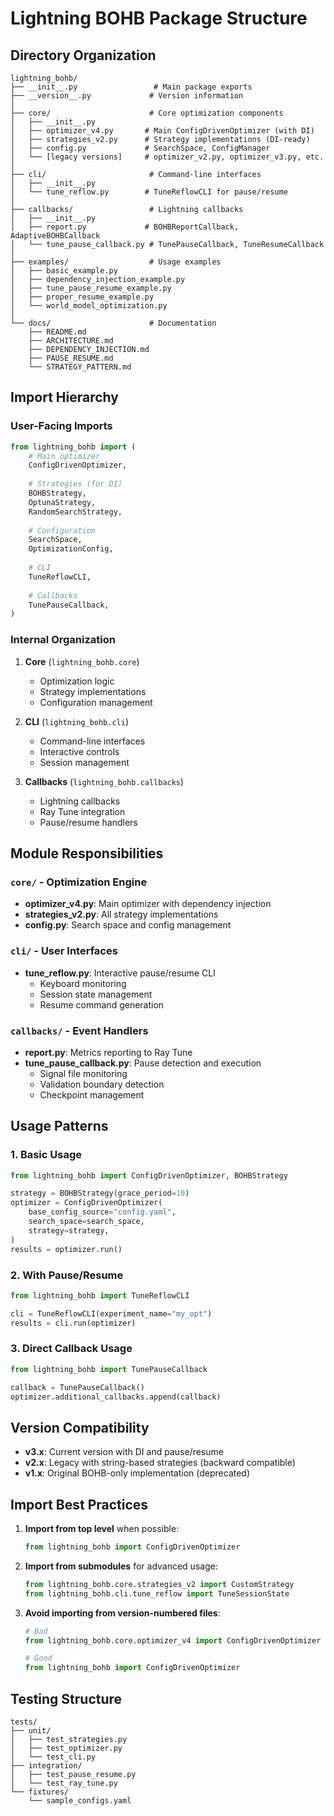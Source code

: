 # Lightning BOHB Package Structure

## Directory Organization

```
lightning_bohb/
├── __init__.py                 # Main package exports
├── __version__.py             # Version information
│
├── core/                      # Core optimization components
│   ├── __init__.py
│   ├── optimizer_v4.py       # Main ConfigDrivenOptimizer (with DI)
│   ├── strategies_v2.py      # Strategy implementations (DI-ready)
│   ├── config.py             # SearchSpace, ConfigManager
│   └── [legacy versions]     # optimizer_v2.py, optimizer_v3.py, etc.
│
├── cli/                       # Command-line interfaces
│   ├── __init__.py
│   └── tune_reflow.py        # TuneReflowCLI for pause/resume
│
├── callbacks/                 # Lightning callbacks
│   ├── __init__.py
│   ├── report.py             # BOHBReportCallback, AdaptiveBOHBCallback
│   └── tune_pause_callback.py # TunePauseCallback, TuneResumeCallback
│
├── examples/                  # Usage examples
│   ├── basic_example.py
│   ├── dependency_injection_example.py
│   ├── tune_pause_resume_example.py
│   ├── proper_resume_example.py
│   └── world_model_optimization.py
│
└── docs/                      # Documentation
    ├── README.md
    ├── ARCHITECTURE.md
    ├── DEPENDENCY_INJECTION.md
    ├── PAUSE_RESUME.md
    └── STRATEGY_PATTERN.md
```

## Import Hierarchy

### User-Facing Imports

```python
from lightning_bohb import (
    # Main optimizer
    ConfigDrivenOptimizer,
    
    # Strategies (for DI)
    BOHBStrategy,
    OptunaStrategy,
    RandomSearchStrategy,
    
    # Configuration
    SearchSpace,
    OptimizationConfig,
    
    # CLI
    TuneReflowCLI,
    
    # Callbacks
    TunePauseCallback,
)
```

### Internal Organization

1. **Core** (`lightning_bohb.core`)
   - Optimization logic
   - Strategy implementations
   - Configuration management

2. **CLI** (`lightning_bohb.cli`)
   - Command-line interfaces
   - Interactive controls
   - Session management

3. **Callbacks** (`lightning_bohb.callbacks`)
   - Lightning callbacks
   - Ray Tune integration
   - Pause/resume handlers

## Module Responsibilities

### `core/` - Optimization Engine
- **optimizer_v4.py**: Main optimizer with dependency injection
- **strategies_v2.py**: All strategy implementations
- **config.py**: Search space and config management

### `cli/` - User Interfaces
- **tune_reflow.py**: Interactive pause/resume CLI
  - Keyboard monitoring
  - Session state management
  - Resume command generation

### `callbacks/` - Event Handlers
- **report.py**: Metrics reporting to Ray Tune
- **tune_pause_callback.py**: Pause detection and execution
  - Signal file monitoring
  - Validation boundary detection
  - Checkpoint management

## Usage Patterns

### 1. Basic Usage
```python
from lightning_bohb import ConfigDrivenOptimizer, BOHBStrategy

strategy = BOHBStrategy(grace_period=10)
optimizer = ConfigDrivenOptimizer(
    base_config_source="config.yaml",
    search_space=search_space,
    strategy=strategy,
)
results = optimizer.run()
```

### 2. With Pause/Resume
```python
from lightning_bohb import TuneReflowCLI

cli = TuneReflowCLI(experiment_name="my_opt")
results = cli.run(optimizer)
```

### 3. Direct Callback Usage
```python
from lightning_bohb import TunePauseCallback

callback = TunePauseCallback()
optimizer.additional_callbacks.append(callback)
```

## Version Compatibility

- **v3.x**: Current version with DI and pause/resume
- **v2.x**: Legacy with string-based strategies (backward compatible)
- **v1.x**: Original BOHB-only implementation (deprecated)

## Import Best Practices

1. **Import from top level** when possible:
   ```python
   from lightning_bohb import ConfigDrivenOptimizer
   ```

2. **Import from submodules** for advanced usage:
   ```python
   from lightning_bohb.core.strategies_v2 import CustomStrategy
   from lightning_bohb.cli.tune_reflow import TuneSessionState
   ```

3. **Avoid importing from version-numbered files**:
   ```python
   # Bad
   from lightning_bohb.core.optimizer_v4 import ConfigDrivenOptimizer
   
   # Good
   from lightning_bohb import ConfigDrivenOptimizer
   ```

## Testing Structure

```
tests/
├── unit/
│   ├── test_strategies.py
│   ├── test_optimizer.py
│   └── test_cli.py
├── integration/
│   ├── test_pause_resume.py
│   └── test_ray_tune.py
└── fixtures/
    └── sample_configs.yaml
```